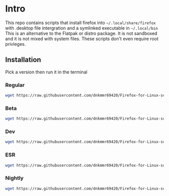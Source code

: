 # Intro

This repo contains scripts that install firefox into `~/.local/share/firefox` with .desktop file intergration and a symlinked executable in `~/.local/bin` This is an alternative to the Flatpak or distro package. It is not sandboxed and it is not mixed with system files. These scripts don't even require root privleges.

## Installation

Pick a version then run it in the terminal

### Regular

```bash
wget https://raw.githubusercontent.com/dnkmmr69420/Firefox-for-Linux-scripts/main/firefox && chmod +x ./firefox && ./firefox
```

### Beta

```bash
wget https://raw.githubusercontent.com/dnkmmr69420/Firefox-for-Linux-scripts/main/firefox-beta && chmod +x ./firefox && ./firefox
```

### Dev

```bash
wget https://raw.githubusercontent.com/dnkmmr69420/Firefox-for-Linux-scripts/main/firefox-dev && chmod +x ./firefox && ./firefox
```

### ESR

```bash
wget https://raw.githubusercontent.com/dnkmmr69420/Firefox-for-Linux-scripts/main/firefox-esr && chmod +x ./firefox && ./firefox
```

### Nightly

```bash
wget https://raw.githubusercontent.com/dnkmmr69420/Firefox-for-Linux-scripts/main/firefox-nightly && chmod +x ./firefox && ./firefox
```
